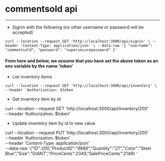 # commentsold api
______

* Signin with the following (no other username or password will be accepted)

`curl --location --request GET 'http://localhost:3000/api/signin' \
--header 'Content-Type: application/json' \
--data-raw '{
    "username": "commentsold",
    "password": "supersecurepassword"
}'`

#### From here and below, we assume that you have set the above token as an env variable by the name 'token'

* List inventory items

`curl --location --request GET 'http://localhost:3000/api/inventory' \
--header 'Authorization: $token`

* Get inventory item by id

curl --location --request GET 'http://localhost:3000/api/inventory/200' \
--header 'Authorization: $token'

* Update inventory item by id to new value

curl --location --request PUT 'http://localhost:3000/api/inventory/200' \
--header 'Authorization: $token' \
--header 'Content-Type: application/json' \
--data-raw '{"ID":200,"ProductID":"9866","Quantity":"27","Color":"Steel Blue","Size":"GIANT","PriceCents":2349,"SalePriceCents":2149}
'